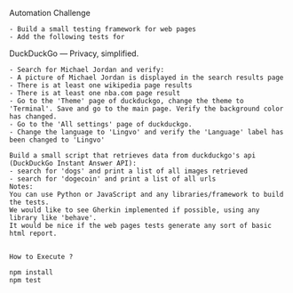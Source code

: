 Automation Challenge

    - Build a small testing framework for web pages
    - Add the following tests for

DuckDuckGo — Privacy, simplified.

    - Search for Michael Jordan and verify:
    - A picture of Michael Jordan is displayed in the search results page
    - There is at least one wikipedia page results
    - There is at least one nba.com page result
    - Go to the 'Theme' page of duckduckgo, change the theme to 'Terminal'. Save and go to the main page. Verify the background color has changed.
    - Go to the 'All settings' page of duckduckgo.
    - Change the language to 'Lingvo' and verify the 'Language' label has been changed to 'Lingvo'

    Build a small script that retrieves data from duckduckgo's api (DuckDuckGo Instant Answer API):
    - search for 'dogs' and print a list of all images retrieved
    - search for 'dogecoin' and print a list of all urls
    Notes:
    You can use Python or JavaScript and any libraries/framework to build the tests.
    We would like to see Gherkin implemented if possible, using any library like 'behave'.
    It would be nice if the web pages tests generate any sort of basic html report.


    How to Execute ? 

    npm install 
    npm test 